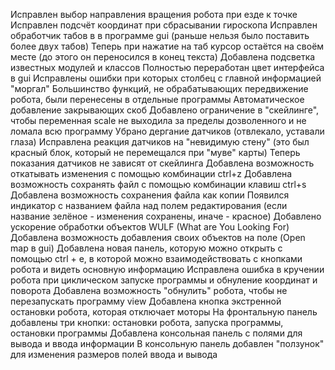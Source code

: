 Исправлен выбор направления вращения робота при езде к точке
Исправлен подсчёт координат при сбрасывании гироскопа
Исправлен обработчик табов в в программе gui (раньше нельзя было поставить более двух табов)
Теперь при нажатие на таб курсор остаётся на своём месте (до этого он переносился в конец текста)
Добавлена подсветка известных модулей и классов
Полностью переработан цвет интерфейса в gui
Исправлены ошибки при которых столбец с главной информацией "моргал"
Большинство функций, не обрабатывающих передвижение робота, были перенесены в отдельные программы
Автоматическое добавление закрывающих скоб
Добавлено ограничение в "скейлинге", чтобы переменная scale не выходила за пределы дозволенного и не ломала всю программу
Убрано дергание датчиков (отвлекало, уставали глаза)
Исправлена реакция датчиков на "невидимую стену" (это был красный блок, который не перемещался при "муве" карты)
Теперь показания датчиков не зависят от скейлинга
Добавлена возможность откатывать изменения с помощью комбинации ctrl+z
Добавлена возможность сохранять файл с помощью комбинации клавиш ctrl+s
Добавлена возможность сохранения файла как копии
Появился индикатор с названием файла над полем редактирования (если название зелёное - изменения сохранены, иначе - красное)
Добавлено ускорение обработки объектов WULF (What are You Looking For)
Добавлена возможность добавления своих объектов на поле (Open map в gui)
Добавлена новая панель, которую можно открыть с помощью ctrl + e, в которой можно взаимодействовать с кнопками робота и видеть основную информацию
Исправлена ошибка в кручении робота при циклическом запуске программы и обнуление координат и поворота
Добавлена возможность "обнулить" робота, чтобы не перезапускать программу view
Добавлена кнопка экстренной остановки робота, которая отключает моторы
На фронтальную панель добавлены три кнопки: остановки робота, запуска программы, остановки программы
Добавлена консольная панель с полями для вывода и ввода информации
В консольную панель добавлен "ползунок" для изменения размеров полей ввода и вывода
